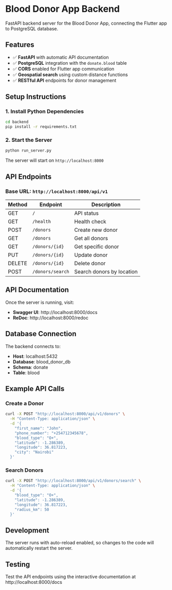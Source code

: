 # Blood Donor App Backend

FastAPI backend server for the Blood Donor App, connecting the Flutter app to PostgreSQL database.

## Features

- ✅ **FastAPI** with automatic API documentation
- ✅ **PostgreSQL** integration with the `donate.blood` table
- ✅ **CORS** enabled for Flutter app communication
- ✅ **Geospatial search** using custom distance functions
- ✅ **RESTful API** endpoints for donor management

## Setup Instructions

### 1. Install Python Dependencies

```bash
cd backend
pip install -r requirements.txt
```

### 2. Start the Server

```bash
python run_server.py
```

The server will start on `http://localhost:8000`

## API Endpoints

### Base URL: `http://localhost:8000/api/v1`

| Method | Endpoint | Description |
|--------|----------|-------------|
| GET | `/` | API status |
| GET | `/health` | Health check |
| POST | `/donors` | Create new donor |
| GET | `/donors` | Get all donors |
| GET | `/donors/{id}` | Get specific donor |
| PUT | `/donors/{id}` | Update donor |
| DELETE | `/donors/{id}` | Delete donor |
| POST | `/donors/search` | Search donors by location |

## API Documentation

Once the server is running, visit:
- **Swagger UI**: http://localhost:8000/docs
- **ReDoc**: http://localhost:8000/redoc

## Database Connection

The backend connects to:
- **Host**: localhost:5432
- **Database**: blood_donor_db
- **Schema**: donate
- **Table**: blood

## Example API Calls

### Create a Donor
```bash
curl -X POST "http://localhost:8000/api/v1/donors" \
  -H "Content-Type: application/json" \
  -d '{
    "first_name": "John",
    "phone_number": "+254712345678",
    "blood_type": "O+",
    "latitude": -1.286389,
    "longitude": 36.817223,
    "city": "Nairobi"
  }'
```

### Search Donors
```bash
curl -X POST "http://localhost:8000/api/v1/donors/search" \
  -H "Content-Type: application/json" \
  -d '{
    "blood_type": "O+",
    "latitude": -1.286389,
    "longitude": 36.817223,
    "radius_km": 50
  }'
```

## Development

The server runs with auto-reload enabled, so changes to the code will automatically restart the server.

## Testing

Test the API endpoints using the interactive documentation at http://localhost:8000/docs

